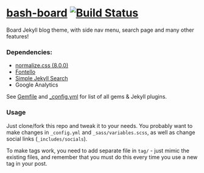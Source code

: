 # [bash-board](https://vllur.github.io/bash-board/) [![Build Status](https://travis-ci.org/vllur/bash-board.svg?branch=master)](https://travis-ci.org/vllur/bash-board)

Board Jekyll blog theme, with side nav menu, search page and many other features!

### Dependencies:
  - [normalize.css (8.0.0)](https://github.com/necolas/normalize.css/)
  - [Fontello](http://fontello.com/)
  - [Simple Jekyll Search](https://github.com/christian-fei/Simple-Jekyll-Search)
  - Google Analytics

See [Gemfile](./Gemfile) and [_config.yml](./_config.yml) for list of all gems & Jekyll plugins.

### Usage
Just clone/fork this repo and tweak it to your needs. You probably want to make changes in ```_config.yml``` and ```_sass/variables.scss```, as well as change social links (```_includes/socials```).

To make tags work, you need to add separate file in ```tag/``` - just mimic the existing files, and remember that you must do this every time you use a new tag in your post.
